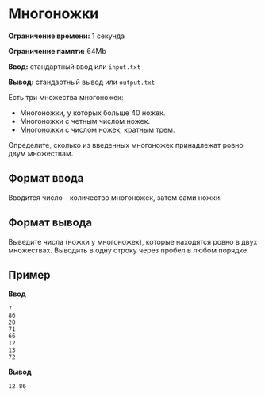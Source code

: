 # Многоножки

**Ограничение времени:** 1 секунда

**Ограничение памяти:** 64Mb

**Ввод:** стандартный ввод или `input.txt`

**Вывод:** стандартный вывод или `output.txt`

Есть три множества многоножек:
*   Многоножки, у которых больше 40 ножек.
*   Многоножки с четным числом ножек.
*   Многоножки с числом ножек, кратным трем.

Определите, сколько из введенных многоножек принадлежат ровно двум множествам.

## Формат ввода

Вводится число – количество многоножек, затем сами ножки.

## Формат вывода

Выведите числа (ножки у многоножек), которые находятся ровно в двух множествах. Выводить в одну строку через пробел в любом порядке.

## Пример

**Ввод**
```
7
86
20
71
66
12
13
72
```

**Вывод**
```
12 86
```